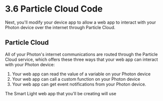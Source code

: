 # 3.6 Particle Cloud Code

Next, you'll modify your device app to allow a web app to interact with your Photon device over the internet through Particle Cloud.

## Particle Cloud

All of your Photon's internet communications are routed through the Particle Cloud service, which offers these three ways that your web app can interact with your Photon device:

1. Your web app can read the value of a variable on your Photon device
2. Your web app can call a custom function on your Photon device
3. Your web app can get event notifications from your Photon device.

The Smart Light web app that you'll be creating will use 

